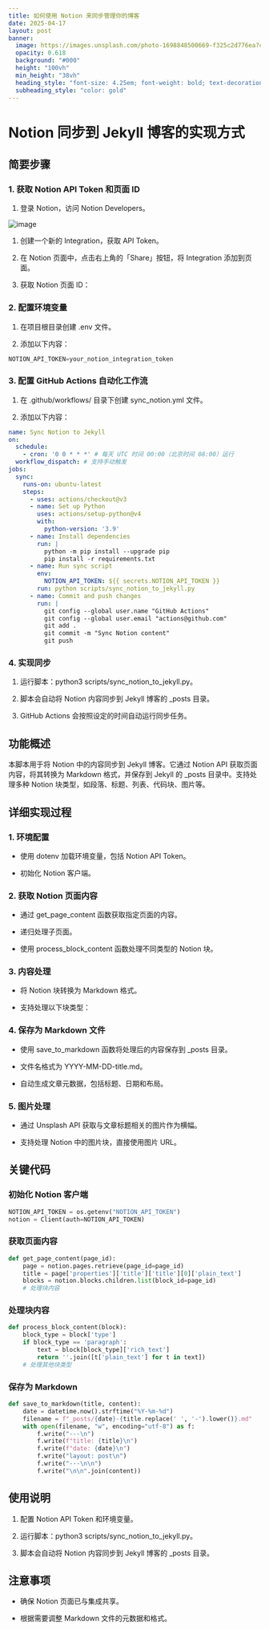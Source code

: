 ```yaml
---
title: 如何使用 Notion 来同步管理你的博客
date: 2025-04-17
layout: post
banner:
  image: https://images.unsplash.com/photo-1698848500669-f325c2d776ea?crop=entropy&cs=tinysrgb&fit=max&fm=jpg&ixid=M3w2OTIwMzJ8MHwxfHJhbmRvbXx8fHx8fHx8fDE3NDQ4ODUzNDR8&ixlib=rb-4.0.3&q=80&w=1080
  opacity: 0.618
  background: "#000"
  height: "100vh"
  min_height: "38vh"
  heading_style: "font-size: 4.25em; font-weight: bold; text-decoration: underline"
  subheading_style: "color: gold"
---
```


# Notion 同步到 Jekyll 博客的实现方式

## 简要步骤

### 1. 获取 Notion API Token 和页面 ID

1. 登录 Notion，访问 Notion Developers。

![image](https://prod-files-secure.s3.us-west-2.amazonaws.com/a7a0cc5a-89b9-4cda-8686-1fba0ca52f40/d19c1afe-dea5-4312-9333-786b0ba83054/image.png?X-Amz-Algorithm=AWS4-HMAC-SHA256&X-Amz-Content-Sha256=UNSIGNED-PAYLOAD&X-Amz-Credential=ASIAZI2LB46667IY55DX%2F20250417%2Fus-west-2%2Fs3%2Faws4_request&X-Amz-Date=20250417T102224Z&X-Amz-Expires=3600&X-Amz-Security-Token=IQoJb3JpZ2luX2VjENL%2F%2F%2F%2F%2F%2F%2F%2F%2F%2FwEaCXVzLXdlc3QtMiJGMEQCICaJFO4gX%2BCr93ycI4H9Up%2FXUlY%2F3WVzPBBte0aYHwLmAiA2p584AERhBlU3zNHuzx9kfwkM41XBLBT%2Bxc7iRWtcBCr%2FAwhbEAAaDDYzNzQyMzE4MzgwNSIMOSneSsDS7l87z0NzKtwDFAsqH%2Bf2XHRmRlPIzl11UieeysUjrO8j3L4%2BY2rE9brIVeb6TWYXLTewWr8%2BowR78aJTPTAQAcnrSc6IzmXDqV28vqkuv9DY8nzFxA%2BAzS9s81XIm51KLMp8Pc6RHGt0Pqv82CVwYasL%2BdHplW2wlZOKqp8PxKswnsm3U0gxsFzo09V0NO0QCw8aerrZ9jqr0lLtdzH%2BP0Wm21bBrv%2F5356Q8%2FOUSE9CbC54co3Vpqxktkuqa9ytacUoegmSXMO8k3jaurDoz7i4GhstONJeqrKedFAdQ%2FhzhKnR61s41%2FJKcoqrzLNM81rzFn7bzqenP1SZP0dm25iBMCAUzfSzjLNyDX9kHP7XfhCRvUWOnOcS4VuZAIQTQu21gUy1qQJjAoHeTSlAH0tyJmgnFdXhJbzEi9xolI%2BoYmvAkJzRvEkflCsVxqGgxigPCW74E3umbvqKGlY%2FWQdvlCLM8wgoHwdrgNqm%2F8PBHqgQTEmndhrUFMN7eAokc05fAc8wBDcRSbOlb3Q1dy9GkaVZxHfm8OUsLy5Q6ipcm%2B1A3yNahSQRxjhqaNWXj0OYxSNhQod0fXuD%2B7lyXibIS25b8CS95u1hg1hzJdSARzykcAfAAdR2nxIhaT%2F%2FH%2Bn%2BV7ww%2B5SDwAY6pgHjCh%2BPCe6IJ9zvMLnIzTg7416bMwKIG0vSzBlre7YOt83spkiI3ZdSa44KUv4IOuVNQ1MTlmwKWjbxEcJfaKywcaEULAcjWXY1ky%2BNcygj5VdhUPhNH7VFLi%2FDafjnE66O0f%2BmoFZU1HgPdsMsWGKNjk5h9ZTbNY63C1k4xzZoKMvuuA1FwMmLm3TR2hdfPdZqEP2RVYdz7mteLq9Y7dexM72YQihz&X-Amz-Signature=9865b215e5ce05a116cf8e4d02f58c3130b71776a1420f680cc827af296694c7&X-Amz-SignedHeaders=host&x-id=GetObject)

1. 创建一个新的 Integration，获取 API Token。

1. 在 Notion 页面中，点击右上角的「Share」按钮，将 Integration 添加到页面。

1. 获取 Notion 页面 ID：


### 2. 配置环境变量

1. 在项目根目录创建 .env 文件。

1. 添加以下内容：

```javascript
NOTION_API_TOKEN=your_notion_integration_token
```

### 3. 配置 GitHub Actions 自动化工作流

1. 在 .github/workflows/ 目录下创建 sync_notion.yml 文件。

1. 添加以下内容：

```yaml
name: Sync Notion to Jekyll
on:
  schedule:
    - cron: '0 0 * * *' # 每天 UTC 时间 00:00（北京时间 08:00）运行
  workflow_dispatch: # 支持手动触发
jobs:
  sync:
    runs-on: ubuntu-latest
    steps:
      - uses: actions/checkout@v3
      - name: Set up Python
        uses: actions/setup-python@v4
        with:
          python-version: '3.9'
      - name: Install dependencies
        run: |
          python -m pip install --upgrade pip
          pip install -r requirements.txt
      - name: Run sync script
        env:
          NOTION_API_TOKEN: ${{ secrets.NOTION_API_TOKEN }}
        run: python scripts/sync_notion_to_jekyll.py
      - name: Commit and push changes
        run: |
          git config --global user.name "GitHub Actions"
          git config --global user.email "actions@github.com"
          git add .
          git commit -m "Sync Notion content"
          git push
```

### 4. 实现同步

1. 运行脚本：python3 scripts/sync_notion_to_jekyll.py。

1. 脚本会自动将 Notion 内容同步到 Jekyll 博客的 _posts 目录。

1. GitHub Actions 会按照设定的时间自动运行同步任务。

## 功能概述

本脚本用于将 Notion 中的内容同步到 Jekyll 博客。它通过 Notion API 获取页面内容，将其转换为 Markdown 格式，并保存到 Jekyll 的 _posts 目录中。支持处理多种 Notion 块类型，如段落、标题、列表、代码块、图片等。

## 详细实现过程

### 1. 环境配置

- 使用 dotenv 加载环境变量，包括 Notion API Token。

- 初始化 Notion 客户端。

### 2. 获取 Notion 页面内容

- 通过 get_page_content 函数获取指定页面的内容。

- 递归处理子页面。

- 使用 process_block_content 函数处理不同类型的 Notion 块。

### 3. 内容处理

- 将 Notion 块转换为 Markdown 格式。

- 支持处理以下块类型：


### 4. 保存为 Markdown 文件

- 使用 save_to_markdown 函数将处理后的内容保存到 _posts 目录。

- 文件名格式为 YYYY-MM-DD-title.md。

- 自动生成文章元数据，包括标题、日期和布局。

### 5. 图片处理

- 通过 Unsplash API 获取与文章标题相关的图片作为横幅。

- 支持处理 Notion 中的图片块，直接使用图片 URL。

## 关键代码

### 初始化 Notion 客户端

```python
NOTION_API_TOKEN = os.getenv("NOTION_API_TOKEN")
notion = Client(auth=NOTION_API_TOKEN)
```

### 获取页面内容

```python
def get_page_content(page_id):
    page = notion.pages.retrieve(page_id=page_id)
    title = page['properties']['title']['title'][0]['plain_text']
    blocks = notion.blocks.children.list(block_id=page_id)
    # 处理块内容
```

### 处理块内容

```python
def process_block_content(block):
    block_type = block['type']
    if block_type == 'paragraph':
        text = block[block_type]['rich_text']
        return ''.join([t['plain_text'] for t in text])
    # 处理其他块类型
```

### 保存为 Markdown

```python
def save_to_markdown(title, content):
    date = datetime.now().strftime("%Y-%m-%d")
    filename = f"_posts/{date}-{title.replace(' ', '-').lower()}.md"
    with open(filename, "w", encoding="utf-8") as f:
        f.write("---\n")
        f.write(f"title: {title}\n")
        f.write(f"date: {date}\n")
        f.write("layout: post\n")
        f.write("---\n\n")
        f.write("\n\n".join(content))
```

## 使用说明

1. 配置 Notion API Token 和环境变量。

1. 运行脚本：python3 scripts/sync_notion_to_jekyll.py。

1. 脚本会自动将 Notion 内容同步到 Jekyll 博客的 _posts 目录。

## 注意事项

- 确保 Notion 页面已与集成共享。

- 根据需要调整 Markdown 文件的元数据和格式。